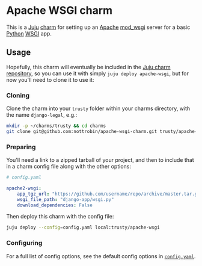Apache WSGI charm
==

This is a [Juju](https://juju.ubuntu.com/) [charm](https://juju.ubuntu.com/charms/) for setting up an [Apache](http://httpd.apache.org/) [mod_wsgi](http://modwsgi.readthedocs.org/en/latest/) server for a basic [Python](https://www.python.org/) [WSGI](http://wsgi.readthedocs.org/en/latest/) app.

Usage
---

Hopefully, this charm will eventually be included in the [Juju charm repository](https://jujucharms.com/), so you can use it with simply `juju deploy apache-wsgi`, but for now you'll need to clone it to use it:

### Cloning

Clone the charm into your `trusty` folder within your charms directory, with the name `django-legal`, e.g.:

``` bash
mkdir -p ~/charms/trusty && cd charms
git clone git@github.com:nottrobin/apache-wsgi-charm.git trusty/apache-wsgi
```

### Preparing

You'll need a link to a zipped tarball of your project, and then to include that in a charm config file along with the other options:


``` yaml
# config.yaml

apache2-wsgi:
    app_tgz_url: "https://github.com/username/repo/archive/master.tar.gz"
    wsgi_file_path: "django-app/wsgi.py"
    download_dependencies: False
```

Then deploy this charm with the config file:

``` bash
juju deploy --config=config.yaml local:trusty/apache-wsgi
```

### Configuring

For a full list of config options, see the default config options in [`config.yaml`](config.yaml).
